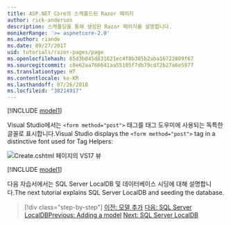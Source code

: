 ```yaml
---
title: ASP.NET Core의 스캐폴드된 Razor 페이지
author: rick-anderson
description: 스캐폴딩을 통해 생성된 Razor 페이지를 설명합니다.
monikerRange: '>= aspnetcore-2.0'
ms.author: riande
ms.date: 09/27/2017
uid: tutorials/razor-pages/page
ms.openlocfilehash: 65d3b045d831621ec4f8b385b2aba16722809f67
ms.sourcegitcommit: c8e62aa766641aa55105f7db79cdf2b27a6e5977
ms.translationtype: HT
ms.contentlocale: ko-KR
ms.lasthandoff: 07/26/2018
ms.locfileid: "38214917"
---
```

[!INCLUDE [model1](../../includes/RP/page1.md)]

<span data-ttu-id="f6e93-103">Visual Studio에서는 `<form method="post">` 태그를 태그 도우미에 사용되는 독특한 글꼴로 표시합니다.</span><span class="sxs-lookup"><span data-stu-id="f6e93-103">Visual Studio displays the `<form method="post">` tag in a distinctive font used for Tag Helpers:</span></span> 

![Create.cshtml 페이지의 VS17 뷰](page/_static/th.png)

[!INCLUDE [model1](../../includes/RP/page2.md)]

<span data-ttu-id="f6e93-105">다음 자습서에서는 SQL Server LocalDB 및 데이터베이스 시딩에 대해 설명합니다.</span><span class="sxs-lookup"><span data-stu-id="f6e93-105">The next tutorial explains SQL Server LocalDB and seeding the database.</span></span>

> [!div class="step-by-step"]
> <span data-ttu-id="f6e93-106">[이전: 모델 추가](xref:tutorials/razor-pages/model)
> [다음: SQL Server LocalDB](xref:tutorials/razor-pages/sql)</span><span class="sxs-lookup"><span data-stu-id="f6e93-106">[Previous: Adding a model](xref:tutorials/razor-pages/model)
[Next: SQL Server LocalDB](xref:tutorials/razor-pages/sql)</span></span>

